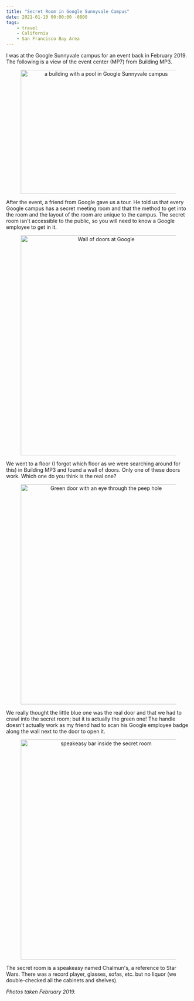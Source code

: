 ```yaml
---
title: "Secret Room in Google Sunnyvale Campus"
date: 2021-01-10 00:00:00 -0800
tags:
    - travel
    - California
    - San Francisco Bay Area
---
```


I was at the Google Sunnyvale campus for an event back in February 2019. The following is a view of the event center (MP7) from Building MP3.

<figure style="text-align: center;">
    <img src="https://i.imgur.com/Yx9sCdZ.jpg" alt="a building with a pool in Google Sunnyvale campus" width="450" height="338" />
</figure>

After the event, a friend from Google gave us a tour. He told us that every Google campus has a secret meeting room and that the method to get into the room and the layout of the room are unique to the campus. The secret room isn't accessible to the public, so you will need to know a Google employee to get in it.

<figure style="text-align: center;">
    <img src="https://i.imgur.com/vRYLMEf.jpg" alt="Wall of doors at Google" width="450" height="600" />
</figure>

We went to a floor (I forgot which floor as we were searching around for this) in Building MP3 and found a wall of doors. Only one of these doors work. Which one do you think is the real one?

<figure style="text-align: center;">
    <img src="https://i.imgur.com/5IzK8yl.jpg" alt="Green door with an eye through the peep hole" width="450" height="600" />
</figure>

We really thought the little blue one was the real door and that we had to crawl into the secret room; but it is actually the green one! The handle doesn't actually work as my friend had to scan his Google employee badge along the wall next to the door to open it.

<figure style="text-align: center;">
    <img src="https://i.imgur.com/68bbvah.jpg" alt="speakeasy bar inside the secret room" width="450" height="600" />
</figure>

The secret room is a speakeasy named Chalmun's, a reference to Star Wars. There was a record player, glasses, sofas, etc. but no liquor (we double-checked all the cabinets and shelves).

*Photos taken February 2019.*
